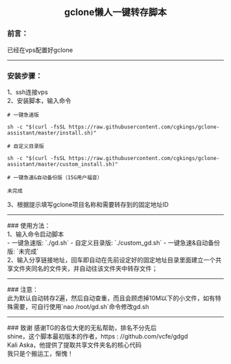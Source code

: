 <h2 align="center">gclone懒人一键转存脚本</h2> 

### 前言：<br>
已经在vps配置好gclone<hr />
### 安装步骤：<br>
1、ssh连接vps<br>
2、安装脚本，输入命令<br>
```
# 一键急速版

sh -c "$(curl -fsSL https://raw.githubusercontent.com/cgkings/gclone-assistant/master/install.sh)" 

# 自定义目录版

sh -c "$(curl -fsSL https://raw.githubusercontent.com/cgkings/gclone-assistant/master/custom_install.sh)"  

# 一键急速&自动备份版（15G用户福音）

未完成
```
3、根据提示填写gclone项目名称和需要转存到的固定地址ID
<hr />
### 使用方法：<br>
1、输入命令启动脚本 <br>
- 一键急速版:          `./gd.sh`
- 自定义目录版:        `./custom_gd.sh`
- 一键急速&自动备份版:  `未完成`  <br>
2、输入分享链接地址，回车即自动在先前设定好的固定地址目录里面建立一个共享文件夹同名的文件夹，并自动往该文件夹中转存文件；
<hr />
### 注意：<br>
此为默认自动转存2遍，然后自动查重，而且会顾虑掉10M以下的小文件，如有特殊需要，可自行使用`nao /root/gd.sh`命令修改gd.sh 
<hr />
### 致谢
感谢TG的各位大佬的无私帮助，排名不分先后<br>
shine，这个脚本最初版本的作者，https : //github.com/vcfe/gdgd<br>
Kali Aska，他提供了提取共享文件夹名的核心代码<br>
我只是个搬运工，惭愧！
